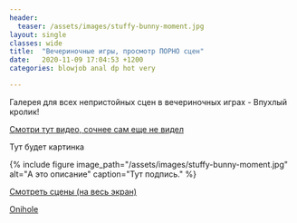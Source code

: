 ```yaml
---
header:
  teaser: /assets/images/stuffy-bunny-moment.jpg
layout: single
classes: wide
title:  "Вечериночные игры, просмотр ПОРНО сцен"
date:   2020-11-09 17:04:53 +1200
categories: blowjob anal dp hot very

---
```

Галерея для всех непристойных сцен в вечериночных играх - Впухлый кролик!

[Смотри тут видео, сочнее сам еще не видел](https://t.me/c/1176368763/73)

Тут будет картинка

{% include figure image_path="/assets/images/stuffy-bunny-moment.jpg" alt="А это описание" caption="Тут подпись." %}

[Смотреть сцены (на весь экран)](https://uploads.ungrounded.net/alternate/1393000/1393224_alternate_87460_r1.zip/)


[Onihole](https://uploads.ungrounded.net/603000/603921_Rock_Candy_[Onihole].swf)

